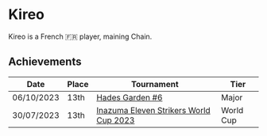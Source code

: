 # Kireo

Kireo is a French :fr: player, maining Chain.

## Achievements

|Date|Place|Tournament|Tier|
|-|-|-|-|
| 06/10/2023 | 13th | [Hades Garden #6](../../tournaments/hg/hg6.md) | Major |
| 30/07/2023 | 13th | [Inazuma Eleven Strikers World Cup 2023](../../tournaments/worldcup23.md) | World Cup |
